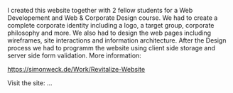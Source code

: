 I created this website together with 2 fellow students for a Web Developement and Web & Corporate Design course. We had to create a complete corporate identity including a logo, a target group, corporate philosophy and more. We also had to design the web pages including wireframes, site interactions and information architecture. After the Design process we had to programm the website using client side storage and server side form validation.
More information:

https://simonweck.de/Work/Revitalize-Website

Visit the site:
...
